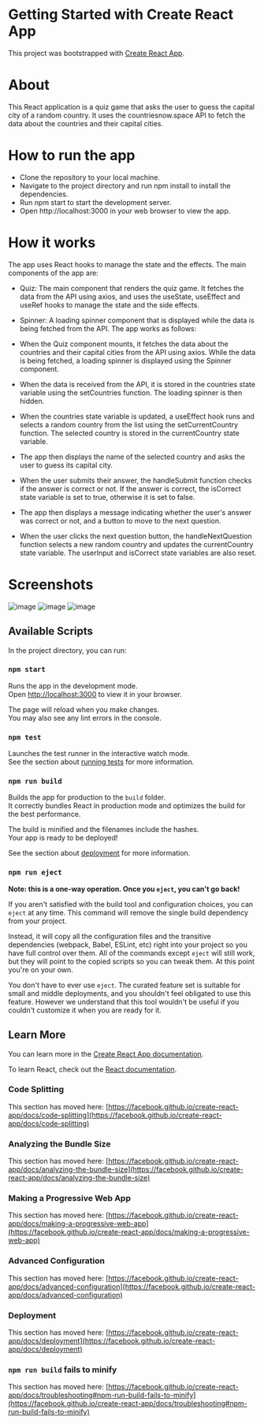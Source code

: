 # Getting Started with Create React App

This project was bootstrapped with [Create React App](https://github.com/facebook/create-react-app).

# About 
This React application is a quiz game that asks the user to guess the capital city of a random country. It uses the countriesnow.space API to fetch the data about the countries and their capital cities.

# How to run the app
- Clone the repository to your local machine.
- Navigate to the project directory and run npm install to install the dependencies.
- Run npm start to start the development server.
- Open http://localhost:3000 in your web browser to view the app.

# How it works
The app uses React hooks to manage the state and the effects. The main components of the app are:

- Quiz: The main component that renders the quiz game. It fetches the data from the API using axios, and uses the useState, useEffect and useRef hooks to manage the state and the side effects.
- Spinner: A loading spinner component that is displayed while the data is being fetched from the API.
The app works as follows:

- When the Quiz component mounts, it fetches the data about the countries and their capital cities from the API using axios. While the data is being fetched, a loading spinner is displayed using the Spinner component.
- When the data is received from the API, it is stored in the countries state variable using the setCountries function. The loading spinner is then hidden.
- When the countries state variable is updated, a useEffect hook runs and selects a random country from the list using the setCurrentCountry function. The selected country is stored in the currentCountry state variable.
- The app then displays the name of the selected country and asks the user to guess its capital city.
- When the user submits their answer, the handleSubmit function checks if the answer is correct or not. If the answer is correct, the isCorrect state variable is set to true, otherwise it is set to false.
- The app then displays a message indicating whether the user's answer was correct or not, and a button to move to the next question.
- When the user clicks the next question button, the handleNextQuestion function selects a new random country and updates the currentCountry state variable. The userInput and isCorrect state variables are also reset.

# Screenshots

![image](https://user-images.githubusercontent.com/76029867/227423540-52e30bdd-4c38-462a-8740-6942d36b7db1.png)
![image](https://user-images.githubusercontent.com/76029867/227423636-e7d43499-a0b1-4afd-90d8-380d28670522.png)
![image](https://user-images.githubusercontent.com/76029867/227423727-32413c84-3dc8-47a0-be59-b709601877ef.png)

## Available Scripts

In the project directory, you can run:

### `npm start`

Runs the app in the development mode.\
Open [http://localhost:3000](http://localhost:3000) to view it in your browser.

The page will reload when you make changes.\
You may also see any lint errors in the console.

### `npm test`

Launches the test runner in the interactive watch mode.\
See the section about [running tests](https://facebook.github.io/create-react-app/docs/running-tests) for more information.

### `npm run build`

Builds the app for production to the `build` folder.\
It correctly bundles React in production mode and optimizes the build for the best performance.

The build is minified and the filenames include the hashes.\
Your app is ready to be deployed!

See the section about [deployment](https://facebook.github.io/create-react-app/docs/deployment) for more information.

### `npm run eject`

**Note: this is a one-way operation. Once you `eject`, you can't go back!**

If you aren't satisfied with the build tool and configuration choices, you can `eject` at any time. This command will remove the single build dependency from your project.

Instead, it will copy all the configuration files and the transitive dependencies (webpack, Babel, ESLint, etc) right into your project so you have full control over them. All of the commands except `eject` will still work, but they will point to the copied scripts so you can tweak them. At this point you're on your own.

You don't have to ever use `eject`. The curated feature set is suitable for small and middle deployments, and you shouldn't feel obligated to use this feature. However we understand that this tool wouldn't be useful if you couldn't customize it when you are ready for it.

## Learn More

You can learn more in the [Create React App documentation](https://facebook.github.io/create-react-app/docs/getting-started).

To learn React, check out the [React documentation](https://reactjs.org/).

### Code Splitting

This section has moved here: [https://facebook.github.io/create-react-app/docs/code-splitting](https://facebook.github.io/create-react-app/docs/code-splitting)

### Analyzing the Bundle Size

This section has moved here: [https://facebook.github.io/create-react-app/docs/analyzing-the-bundle-size](https://facebook.github.io/create-react-app/docs/analyzing-the-bundle-size)

### Making a Progressive Web App

This section has moved here: [https://facebook.github.io/create-react-app/docs/making-a-progressive-web-app](https://facebook.github.io/create-react-app/docs/making-a-progressive-web-app)

### Advanced Configuration

This section has moved here: [https://facebook.github.io/create-react-app/docs/advanced-configuration](https://facebook.github.io/create-react-app/docs/advanced-configuration)

### Deployment

This section has moved here: [https://facebook.github.io/create-react-app/docs/deployment](https://facebook.github.io/create-react-app/docs/deployment)

### `npm run build` fails to minify

This section has moved here: [https://facebook.github.io/create-react-app/docs/troubleshooting#npm-run-build-fails-to-minify](https://facebook.github.io/create-react-app/docs/troubleshooting#npm-run-build-fails-to-minify)
